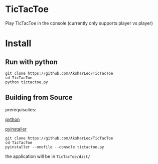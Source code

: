 # TicTacToe
Play TicTacToe in the console (currently only supports player vs player)




# Install

## Run with python
```
git clone https://github.com/AksharLeo/TicTacToe
cd TicTacToe
python tictactoe.py
```
## Building from Source

prerequisuites:

[python](https://www.python.org/downloads/)

[pyinstaller](https://pypi.org/project/pyinstaller/)

```
git clone https://github.com/AksharLeo/TicTacToe
cd TicTacToe
pyinstaller --onefile --console tictactoe.py
```

the application will be in `TicTacToe/dist/`

